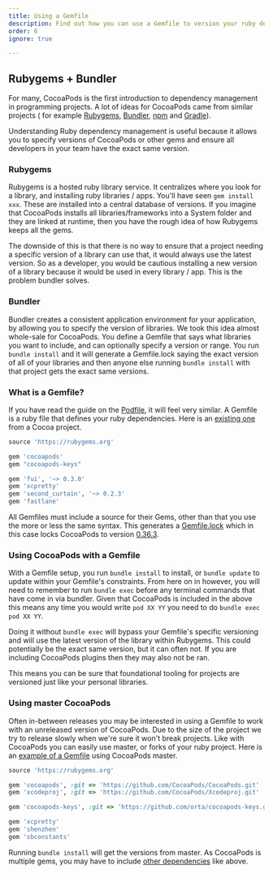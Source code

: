```yaml
---
title: Using a Gemfile
description: Find out how you can use a Gemfile to version your ruby dependencies
order: 6
ignore: true

---
```


## Rubygems + Bundler

For many, CocoaPods is the first introduction to dependency management in programming projects. A lot of
ideas for CocoaPods came from similar projects ( for example [Rubygems](https://rubygems.org), [Bundler](http://bundler.io), [npm](https://www.npmjs.com) and [Gradle](http://gradle.org)). 

Understanding Ruby dependency management is useful because it allows you to specify versions of CocoaPods or other gems and ensure
all developers in your team have the exact same version.

### Rubygems

Rubygems is a hosted ruby library service. It centralizes where you look for a library, and installing ruby libraries / apps. 
You'll have seen `gem install xxx`. These are installed into a central database of versions. If you imagine that CocoaPods
installs all libraries/frameworks into a System folder and they are linked at runtime, then you have the rough idea
of how Rubygems keeps all the gems.

The downside of this is that there is no way to ensure that a project needing a specific version of a library can use that, 
it would always use the latest version. So as a developer, you would be cautious installing a new version of a library
because it would be used in every library / app. This is the problem bundler solves.

### Bundler

Bundler creates a consistent application environment for your application, by allowing you to specify the version of libraries.
We took this idea almost whole-sale for CocoaPods. You define a Gemfile that says what libraries you want to include, and can 
optionally specify a version or range. You run `bundle install` and it will generate a Gemfile.lock saying the exact version of
all of your libraries and then anyone else running `bundle install` with that project gets the exact same versions.

### What is a Gemfile?

If you have read the guide on the [Podfile](/using/the-podfile.html), it will feel very similar. A Gemfile is a ruby file that defines your ruby
dependencies. Here is an [existing one](https://github.com/artsy/eigen/blob/2d9bfb8fba58e6ec0f2f3a18da7fbf45aaef6ba8/Gemfile) from a Cocoa project.

``` ruby
source 'https://rubygems.org'

gem 'cocoapods'
gem "cocoapods-keys"

gem 'fui', '~> 0.3.0'
gem 'xcpretty'
gem 'second_curtain', '~> 0.2.3'
gem 'fastlane'
```

All Gemfiles must include a source for their Gems, other than that you use the more or less the same syntax. 
This generates a [Gemfile.lock](https://github.com/artsy/eigen/blob/2d9bfb8fba58e6ec0f2f3a18da7fbf45aaef6ba8/Gemfile.lock) which in this case locks CocoaPods to version
[0.36.3](https://github.com/artsy/eigen/blob/2d9bfb8fba58e6ec0f2f3a18da7fbf45aaef6ba8/Gemfile.lock#L31).

### Using CocoaPods with a Gemfile

With a Gemfile setup, you run `bundle install` to install, or `bundle update` to update within your Gemfile's constraints.
From here on in however, you will need to remember to run `bundle exec` before any terminal commands that have come in via
bundler. Given that CocoaPods is included in the above this means any time you would write `pod XX YY` you need to do `bundle exec pod XX YY`.

Doing it without `bundle exec` will bypass your Gemfile's specific versioning and will use the latest version of the library within Rubygems. This
could potentially be the exact same version, but it can often not. If you are including CocoaPods plugins then they may also not be ran.

This means you can be sure that foundational tooling for projects are versioned just like your personal libraries.

### Using master CocoaPods

Often in-between releases you may be interested in using a Gemfile to work with an unreleased version of CocoaPods. Due to the size of the project
we try to release slowly when we're sure it won't break projects. Like with CocoaPods you can easily use master, or forks of your ruby project. Here is 
an [example of a Gemfile](https://github.com/artsy/eidolon/blob/3b1d28d9178a5790db3842c43513196e422ee0fb/Gemfile) using CocoaPods master.

``` ruby
source 'https://rubygems.org'

gem 'cocoapods', :git => 'https://github.com/CocoaPods/CocoaPods.git'
gem 'xcodeproj', :git => 'https://github.com/CocoaPods/Xcodeproj.git'

gem 'cocoapods-keys', :git => 'https://github.com/orta/cocoapods-keys.git'

gem 'xcpretty'
gem 'shenzhen'
gem 'sbconstants'
```

Running `bundle install` will get the versions from master. As CocoaPods is multiple gems, you may have to include [other dependencies](/contributing/components.html) like above.